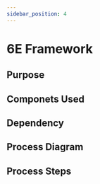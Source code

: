 ```yaml
---
sidebar_position: 4
---
```


# 6E Framework

## Purpose

## Componets Used

## Dependency

## Process Diagram

## Process Steps